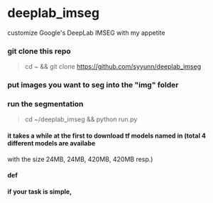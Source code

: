# deeplab_imseg
customize Google's DeepLab IMSEG with my appetite 

### git clone this repo
> cd ~ && git clone https://github.com/syyunn/deeplab_imseg

### put images you want to seg into the "img" folder 

### run the segmentation 
> cd ~/deeplab_imseg && python run.py

#### it takes a while at the first to download tf models named in (total 4 different models are availabe 


with the size 24MB, 24MB, 420MB, 420MB resp.)

#### def

#### if your task is simple, 

